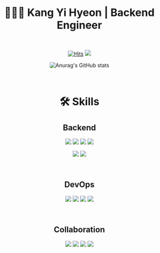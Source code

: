 # <center> 🧑🏻‍💻 **Kang Yi Hyeon | Backend Engineer**

<br>
<center>

[![Hits](https://hits.seeyoufarm.com/api/count/incr/badge.svg?url=https%3A%2F%2Fgithub.com%2Fkellykang-tech&count_bg=%23007396&title_bg=%23555555&icon=github.svg&icon_color=%23E7E7E7&title=hits&edge_flat=true)](https://hits.seeyoufarm.com)
<image src="https://img.shields.io/github/followers/kellykang-tech?logoColor=007396&style=flat-square">
  

![Anurag's GitHub stats](https://github-readme-stats.vercel.app/api?username=kellykang-tech&theme=dark&show_icons=true)

<br>

<center>

# 🛠 **Skills** 
## **Backend**
<img src="https://img.shields.io/badge/Java-007396?style=flat-square&logo=Java&logoColor=white"/></a>
<img src="https://img.shields.io/badge/Spring-6DB33F?style=flat-square&logo=Spring&logoColor=white"/></a>
<img src="https://img.shields.io/badge/Spring Boot-6DB33F?style=flat-square&logo=Spring Boot&logoColor=white"/></a>
<img src="https://img.shields.io/badge/Spring Security-6DB33F?style=flat-square&logo=Spring Security&logoColor=white"/></a>

<img src="https://img.shields.io/badge/Gradle-02303A?style=flat-square&logo=Gradle&logoColor=white"/></a>
<img src="https://img.shields.io/badge/Junit5-25A162?style=flat-square&logo=Junit5&logoColor=white"/></a>

<br>

## **DevOps**
<img src="https://img.shields.io/badge/GitHub Actions-2088FF?style=flat-square&logo=GitHub Actions&logoColor=white"/></a>
<img src="https://img.shields.io/badge/AWS EC2-232F3E?style=flat-square&logo=Amazon AWS&logoColor=white"/></a>
<img src="https://img.shields.io/badge/AWS RDS-232F3E?style=flat-square&logo=Amazon AWS&logoColor=white"/></a>
<img src="https://img.shields.io/badge/MySQL-4479A1?style=flat-square&logo=MySQL&logoColor=white"/></a>

<br>

## **Collaboration**
<img src="https://img.shields.io/badge/GitHub-181717?style=flat-square&logo=GitHub&logoColor=white"/></a>
<img src="https://img.shields.io/badge/Notion-000000?style=flat-square&logo=Notion&logoColor=white"/></a>
<img src="https://img.shields.io/badge/Slack-4A154B?style=flat-square&logo=Slack&logoColor=white"/></a>
<img src="https://img.shields.io/badge/Jira-0052CC?style=flat-square&logo=Jira Software&logoColor=white"/></a>